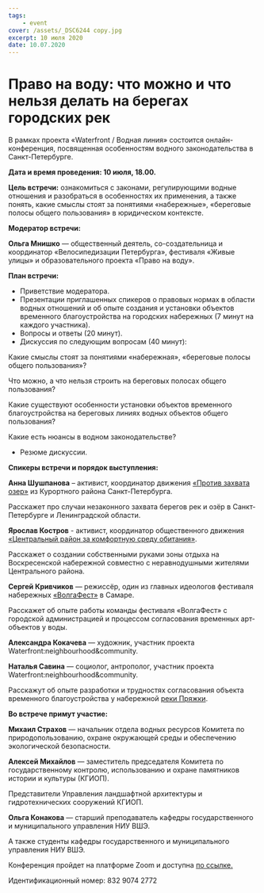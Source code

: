 ```yaml
---
tags:
    - event
cover: /assets/_DSC6244 copy.jpg
excerpt: 10 июля 2020
date: 10.07.2020
---
```


# Право на воду: что можно и что нельзя делать на берегах городских рек

В рамках проекта «Waterfront / Водная линия» состоится онлайн-конференция, посвященная особенностям водного законодательства в Санкт-Петербурге.

**Дата и время проведения: 10 июля, 18.00.**

**Цель встречи:** ознакомиться с  законами, регулирующими водные отношения и разобраться в особенностях их применения, а также понять, какие смыслы стоят за
понятиями «набережные», «береговые полосы общего пользования» в юридическом контексте.

**Модератор встречи:**

**Ольга Мнишко** — общественный деятель, со-создательница и координатор «Велосипедизации Петербурга», фестиваля «Живые улицы» и образовательного проекта
«Право на воду».

**План встречи:**

- Приветствие модератора.
- Презентации приглашенных спикеров о правовых нормах в области водных отношений и об опыте создания и установки объектов временного благоустройства на
городских набережных (7 минут на каждого участника).
- Вопросы и ответы (20 минут).
- Дискуссия по следующим вопросам (40 минут):

Какие смыслы стоят за понятиями «набережная», «береговые полосы общего пользования»? 

Что можно, а что нельзя строить на береговых полосах общего пользования?

Какие существуют особенности установки объектов временного благоустройства на береговых линиях водных объектов общего пользования?

Какие есть нюансы в водном законодательстве?

- Резюме дискуссии.

**Спикеры встречи и порядок выступления:**

**Анна Шушпанова** – активист, координатор движения [«Против захвата озер»](https://vk.com/club357750) из Курортного района Санкт-Петербурга.

Расскажет про случаи незаконного захвата берегов рек и озёр в Санкт-Петербурге и Ленинградской области.

**Ярослав Костров** - активист, координатор общественного движения [«Центральный район за комфортную среду обитания»](https://vk.com/mytndvor).

Расскажет о создании собственными руками зоны отдыха на Воскресенской
набережной совместно с неравнодушными жителями Центрального района.

**Сергей Кривчиков** — режиссёр, один из главных идеологов фестиваля
набережных [«ВолгаФест»](http://volgafest.com/) в Самаре.

Расскажет об опыте работы команды фестиваля «ВолгаФест» с городской
администрацией и процессом согласования временных арт-объектов у воды.

**Александра Кокачева** — художник, участник проекта Waterfront:neighbourhood&community.

**Наталья Савина** — социолог, антрополог, участник проекта Waterfront:neighbourhood&community.

Расскажут об опыте разработки и трудностях согласования объекта временного благоустройства у набережной [реки Пряжки](https://vk.com/rekapryazhka).

**Во встрече примут участие:**

**Михаил Страхов** — начальник отдела водных ресурсов Комитета по природопользованию, охране окружающей среды и обеспечению экологической безопасности.

**Алексей Михайлов** — заместитель председателя Комитета по государственному контролю, использованию и охране памятников истории и культуры (КГИОП).

Представители Управления ландшафтной архитектуры и гидротехнических сооружений КГИОП.

**Ольга Конакова** — старший преподаватель кафедры государственного и муниципального управления НИУ ВШЭ.

А также студенты кафедры государственного и муниципального управления НИУ ВШЭ.

Конференция пройдет на платформе Zoom и доступна [по ссылке.](https://us02web.zoom.us/j/83290742772)

Идентификационный номер: 832 9074 2772
